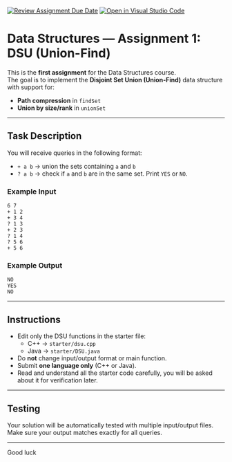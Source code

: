 [![Review Assignment Due Date](https://classroom.github.com/assets/deadline-readme-button-22041afd0340ce965d47ae6ef1cefeee28c7c493a6346c4f15d667ab976d596c.svg)](https://classroom.github.com/a/5h77x3DJ)
[![Open in Visual Studio Code](https://classroom.github.com/assets/open-in-vscode-2e0aaae1b6195c2367325f4f02e2d04e9abb55f0b24a779b69b11b9e10269abc.svg)](https://classroom.github.com/online_ide?assignment_repo_id=21381453&assignment_repo_type=AssignmentRepo)
# Data Structures — Assignment 1: DSU (Union-Find)

This is the **first assignment** for the Data Structures course.  
The goal is to implement the **Disjoint Set Union (Union-Find)** data structure with support for:

- **Path compression** in `findSet`
- **Union by size/rank** in `unionSet`

---

## Task Description
You will receive queries in the following format:

- `+ a b` → union the sets containing `a` and `b`
- `? a b` → check if `a` and `b` are in the same set. Print `YES` or `NO`.

### Example Input
```
6 7
+ 1 2
+ 3 4
? 1 3
+ 2 3
? 1 4
? 5 6
+ 5 6
```

### Example Output
```
NO
YES
NO
```

---

## Instructions
- Edit only the DSU functions in the starter file:
  - C++ → `starter/dsu.cpp`
  - Java → `starter/DSU.java`
- Do **not** change input/output format or main function.
- Submit **one language only** (C++ or Java).
- Read and understand all the starter code carefully, you will be asked about it for verification later.

---

## Testing
Your solution will be automatically tested with multiple input/output files.  
Make sure your output matches exactly for all queries.

---

Good luck